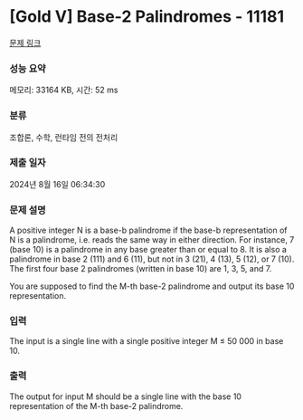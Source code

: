 # [Gold V] Base-2 Palindromes - 11181 

[문제 링크](https://www.acmicpc.net/problem/11181) 

### 성능 요약

메모리: 33164 KB, 시간: 52 ms

### 분류

조합론, 수학, 런타임 전의 전처리

### 제출 일자

2024년 8월 16일 06:34:30

### 문제 설명

<p>A positive integer N is a base-b palindrome if the base-b representation of N is a palindrome, i.e. reads the same way in either direction. For instance, 7 (base 10) is a palindrome in any base greater than or equal to 8. It is also a palindrome in base 2 (111) and 6 (11), but not in 3 (21), 4 (13), 5 (12), or 7 (10). The first four base 2 palindromes (written in base 10) are 1, 3, 5, and 7.</p>

<p>You are supposed to find the M-th base-2 palindrome and output its base 10 representation.</p>

### 입력 

 <p>The input is a single line with a single positive integer M ≤ 50 000 in base 10.</p>

### 출력 

 <p>The output for input M should be a single line with the base 10 representation of the M-th base-2 palindrome.</p>

